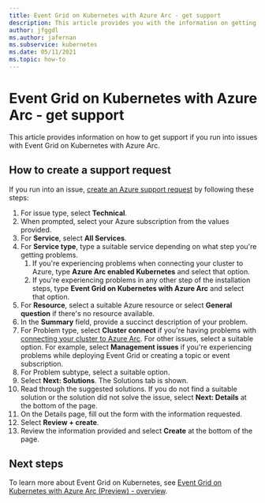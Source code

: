 ```yaml
---
title: Event Grid on Kubernetes with Azure Arc - get support 
description: This article provides you with the information on getting support for issues with Event Grid on Kubernetes with Azure Arc
author: jfggdl
ms.author: jafernan
ms.subservice: kubernetes
ms.date: 05/11/2021
ms.topic: how-to
---
```



# Event Grid on Kubernetes with Azure Arc - get support
This article provides information on how to get support if you run into issues with Event Grid on Kubernetes with Azure Arc. 

## How to create a support request
If you run into an issue, [create an Azure support request](https://portal.azure.com/#blade/Microsoft_Azure_Support/HelpAndSupportBlade/newsupportrequest) by following these steps:

1. For issue type, select **Technical**.
1. When prompted, select your Azure subscription from the values provided.
1. For **Service**, select **All Services**.
1. For **Service type**, type a suitable service depending on what step you're getting problems.
    1. If you're experiencing problems when connecting your cluster to Azure, type **Azure Arc enabled Kubernetes** and select that option.    
    1. If you're experiencing problems in any other step of the installation steps, type **Event Grid on Kubernetes with Azure Arc** and select that option. 
1. For **Resource**, select a suitable Azure resource or select **General question** if there's no resource available.
1. In the **Summary** field, provide a succinct description of your problem.
1. For Problem type, select **Cluster connect** if you're having problems with [connecting your cluster to Azure Arc](../../azure-arc/kubernetes/quickstart-connect-cluster.md). For other issues, select a suitable option. For example, select **Management issues** if you're experiencing problems while deploying Event Grid or creating a topic or event subscription.
1. For Problem subtype, select a suitable option.
1. Select **Next: Solutions**. The Solutions tab is shown.
1. Read through the suggested solutions. If you do not find a suitable solution or the solution did not solve the issue, select **Next: Details** at the bottom of the page.
1.  On the Details page, fill out the form with the information requested. 
1. Select **Review + create**.
1. Review the information provided and select **Create** at the bottom of the page.

## Next steps
To learn more about Event Grid on Kubernetes, see [Event Grid on Kubernetes with Azure Arc (Preview) - overview](overview.md).